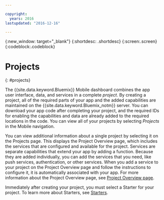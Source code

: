```yaml
---

copyright:
  years: 2016
lastupdated: "2016-12-16"

---
```

{:new_window: target="_blank"}
{:shortdesc: .shortdesc}
{:screen:.screen}
{:codeblock:.codeblock}

# Projects
{: #projects}

The {{site.data.keyword.Bluemix}} Mobile dashboard combines the app user interface, data, and services in a complete *project*. By creating a project, all of the required parts of your app and the added capabilities are maintained on the {{site.data.keyword.Bluemix_notm}} server. You can download your app code after completing your project, and the required IDs for  enabling the capabilities and data are already added to the required locations in the code. You can view all of your projects by selecting *Projects* in the Mobile navigation.  

You can view additional information about a single project by selecting it on the Projects page. This displays the Project Overview page, which includes the services that are configured and available for the project. Services are separate capabilities that extend your app by adding a function. Because they are added individually, you can add the services that you need, like push services, authentication, or other services. When you add a service to your project on the Project Overview page and follow the instructions to configure it, it is automatically associated with your app. For more information about the Project Overview page, see [Project Overview page](project_overview_page.html).

Immediately after creating your project, you must select a Starter for your project. To learn more about Starters, see [Starters](starters.html).
